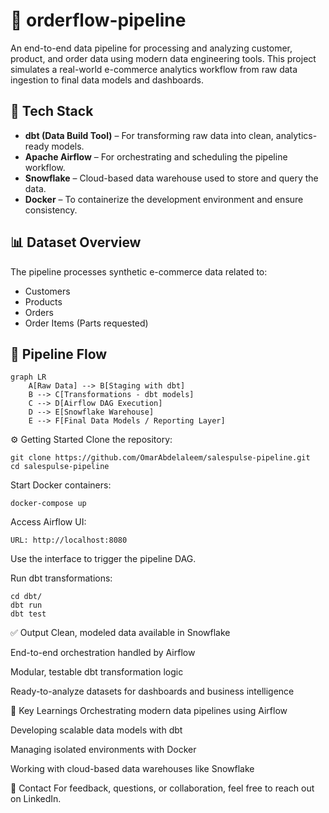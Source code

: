 # 🛒 orderflow-pipeline

An end-to-end data pipeline for processing and analyzing customer, product, and order data using modern data engineering tools. This project simulates a real-world e-commerce analytics workflow from raw data ingestion to final data models and dashboards.

## 🚀 Tech Stack

- **dbt (Data Build Tool)** – For transforming raw data into clean, analytics-ready models.
- **Apache Airflow** – For orchestrating and scheduling the pipeline workflow.
- **Snowflake** – Cloud-based data warehouse used to store and query the data.
- **Docker** – To containerize the development environment and ensure consistency.

## 📊 Dataset Overview

The pipeline processes synthetic e-commerce data related to:

- Customers
- Products
- Orders
- Order Items (Parts requested)

## 🔁 Pipeline Flow

```mermaid
graph LR
    A[Raw Data] --> B[Staging with dbt]
    B --> C[Transformations - dbt models]
    C --> D[Airflow DAG Execution]
    D --> E[Snowflake Warehouse]
    E --> F[Final Data Models / Reporting Layer]
```
⚙️ Getting Started
Clone the repository:

```
git clone https://github.com/OmarAbdelaleem/salespulse-pipeline.git
cd salespulse-pipeline
```
Start Docker containers:

```
docker-compose up
```
Access Airflow UI:
```
URL: http://localhost:8080
```
Use the interface to trigger the pipeline DAG.

Run dbt transformations:
```
cd dbt/
dbt run
dbt test
```
✅ Output
Clean, modeled data available in Snowflake

End-to-end orchestration handled by Airflow

Modular, testable dbt transformation logic

Ready-to-analyze datasets for dashboards and business intelligence

📌 Key Learnings
Orchestrating modern data pipelines using Airflow

Developing scalable data models with dbt

Managing isolated environments with Docker

Working with cloud-based data warehouses like Snowflake

📮 Contact
For feedback, questions, or collaboration, feel free to reach out on LinkedIn.

